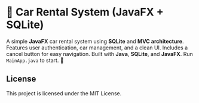 # 🚗 Car Rental System (JavaFX + SQLite)  

A simple **JavaFX** car rental system using **SQLite** and **MVC architecture**. Features user authentication, car management, and a clean UI. Includes a cancel button for easy navigation. Built with **Java**, **SQLite**, and **JavaFX**. Run `MainApp.java` to start. 🚀

## License
This project is licensed under the MIT License.
